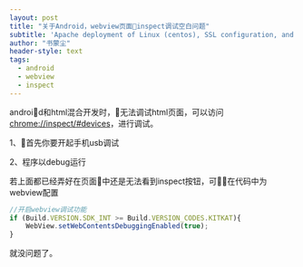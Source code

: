 ```yaml
---
layout: post
title: "关于Android，webview页面inspect调试空白问题"
subtitle: 'Apache deployment of Linux (centos), SSL configuration, and domain mapping'
author: "书蒙尘"
header-style: text
tags:
  - android
  - webview
  - inspect
---
```


android和html混合开发时，无法调试html页面，可以访问[chrome://inspect/#devices](chrome://inspect/#devices)，进行调试。


1、首先你要开起手机usb调试


2、程序以debug运行


若上面都已经弄好在页面中还是无法看到inspect按钮，可在代码中为webview配置
```js
//开启webview调试功能
if (Build.VERSION.SDK_INT >= Build.VERSION_CODES.KITKAT){
    WebView.setWebContentsDebuggingEnabled(true);
}
```
就没问题了。